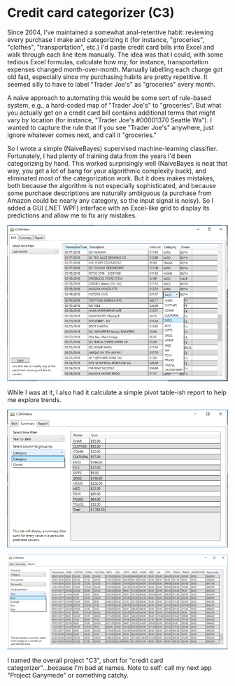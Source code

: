 # Credit card categorizer (C3)

Since 2004, I've maintained a somewhat anal-retentive habit: reviewing every purchase I make and categorizing it (for instance, "groceries", "clothes", "transportation", etc.)  I'd paste credit card bills into Excel and walk through each line item manually.  The idea was that I could, with some tedious Excel formulas, calculate how my, for instance, transportation expenses changed month-over-month.  Manually labelling each charge got old fast, especially since my purchasing habits are pretty repetitive.  It seemed silly to have to label "Trader Joe's" as "groceries" every month.

A naive approach to automating this would be some sort of rule-based system, e.g., a hard-coded map of "Trader Joe's" to "groceries".  But what you actually get on a credit card bill contains additional terms that might vary by location (for instance, "Trader Joe's #00001370 Seattle Wa").  I wanted to capture the rule that if you see "Trader Joe's" anywhere, just ignore whatever comes next, and call it "groceries."

So I wrote a simple (NaiveBayes) supervised machine-learning classifier.  Fortunately, I had plenty of training data from the years I'd been categorizing by hand.  This worked surprisingly well (NaiveBayes is neat that way, you get a lot of bang for your algorithmic complexity buck), and eliminated most of the categorization work.  But it does makes mistakes, both because the algorithm is not especially sophisticated, and because some purchase descriptions are naturally ambiguous (a purchase from Amazon could be nearly any category, so the input signal is noisy).  So I added a GUI (.NET WPF) interface with an Excel-like grid to display its predictions and allow me to fix any mistakes.

![](https://raw.githubusercontent.com/natesternberg/C3/master/images/screenshot1.PNG)

While I was at it, I also had it calculate a simple pivot table-ish report to help me explore trends.

![](https://raw.githubusercontent.com/natesternberg/C3/master/images/screenshot2.PNG)

![](https://raw.githubusercontent.com/natesternberg/C3/master/images/screenshot3.PNG)

I named the overall project "C3", short for "credit card categorizer"...because I'm bad at names.  Note to self: call my next app "Project Ganymede" or something catchy.
